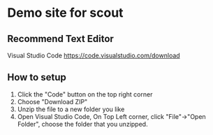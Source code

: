 # Demo site for scout

## Recommend Text Editor
Visual Studio Code https://code.visualstudio.com/download

## How to setup
1. Click the "Code" button on the top right corner
2. Choose "Download ZIP"
3. Unzip the file to a new folder you like
4. Open Visual Studio Code, On Top Left corner, click "File"->"Open Folder", choose the folder that you unzipped.